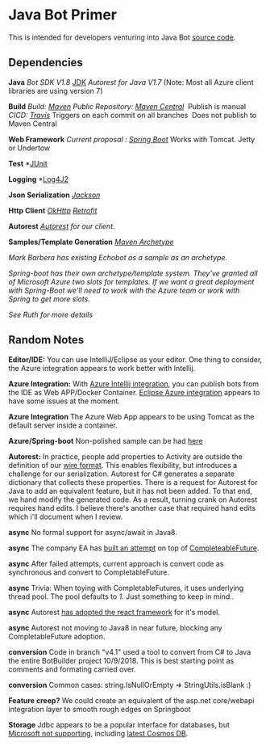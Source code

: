 # Java Bot Primer

This is intended for  developers venturing into Java Bot [source code]( https://github.com/Microsoft/botbuilder-java).

## Dependencies
**Java**
   *Bot SDK V1.8* [JDK](https://www.oracle.com/technetwork/java/javase/downloads/jdk8-downloads-2133151.html)
   *Autorest for Java V1.7* (Note: Most all Azure client libraries are using version 7)

**Build**
   *Build: [Maven](https://maven.apache.org/what-is-maven.html)*
   *Public Repository: [Maven Central](https://search.maven.org/)*
​       Publish is manual
   *CICD: [Travis](https://travis-ci.org/Microsoft/botbuilder-java)*
​       Triggers on each commit on all branches
​       Does not publish to Maven Central

**Web Framework**
   *Current proposal :  [Spring Boot](http://spring.io/projects/spring-boot)*
   Works with Tomcat. Jetty or Undertow

**Test**
   *[JUnit](https://junit.org/junit5/)

**Logging**
   *[Log4J2](https://logging.apache.org/log4j/2.x/)

**Json Serialization**
   *[Jackson](https://github.com/FasterXML/jackson)*

**Http Client**
   *[OkHttp](http://square.github.io/okhttp/)*
   *[Retrofit](https://square.github.io/retrofit/)*

**Autorest**
   *[Autorest](https://github.com/Azure/autorest-clientruntime-for-java) for our client.*

**Samples/Template Generation**
   *[Maven Archetype](https://maven.apache.org/guides/introduction/introduction-to-archetypes.html)*
   
   *Mark Barbera has existing Echobot as a sample as an archetype.*
   
   *Spring-boot has their own  archetype/template system.  They've granted all of Microsoft Azure two slots for templates.  If we want a great deployment with Spring-Boot we'll need to  work with the Azure team or work with Spring to get more slots.*
   
   *See Ruth for more details*
   

## Random Notes
   **Editor/IDE:** You can use IntelliJ/Eclipse as your editor.  One thing to consider, the Azure integration appears to work better with Intellij.

   **Azure Integration:** With [Azure Intellij integration](https://plugins.jetbrains.com/plugin/8053-azure-toolkit-for-intellij), you can publish bots from the IDE as Web APP/Docker Container.  [Eclipse Azure integration](https://docs.microsoft.com/en-us/java/azure/eclipse/azure-toolkit-for-eclipse?view=azure-java-stable) appears to have some issues at the moment.

   **Azure Integration** The Azure Web App appears to be using Tomcat as the default server inside a container.

   **Azure/Spring-boot** Non-polished sample can be had  [here](https://github.com/daveta/java_spring_bot)

   **Autorest:** In practice, people add properties to Activity are outside the definition of our  [wire format](https://github.com/Microsoft/BotBuilder/blob/master/specs/botframework-activity/botframework-activity.md).  This enables flexibility, but introduces a challenge for our serialization.  Autorest for C# generates a separate dictionary that collects these  properties.  There is a request for Autorest for Java to add an equivalent feature, but it has not been added.  To that end, we hand modify the generated code.
As a result, turning crank on Autorest requires hand edits.  I believe there's another case that required hand edits which i'll document when I review.

   **async** No formal support for async/await in Java8.

   **async** The company EA has [built an attempt](https://github.com/electronicarts/ea-async) on top of [CompleteableFuture](https://docs.oracle.com/javase/8/docs/api/java/util/concurrent/CompletableFuture.html).

   **async** After failed attempts, current approach is convert code as  synchronous and convert to CompletableFuture.

   **async** Trivia: When toying with CompletableFutures, it uses underlying thread pool.  The pool defaults to *1*.  Just something to keep in mind..

   **async** Autorest [has adopted the react framework](https://github.com/ReactiveX/RxJava) for it's model.

   **async** Autorest not moving to Java8 in near future, blocking any CompletableFuture adoption.

   **conversion** Code in branch "v4.1" used a tool to convert from C# to Java the entire BotBuilder project 10/9/2018.  This is best starting point as comments and formating carried over.

   **conversion** Common cases: string.IsNullOrEmpty => StringUtils.isBlank :)

   **Feature creep?** We could create an equivalent of the asp.net core/webapi integration layer to smooth rough edges on Springboot

   **Storage** Jdbc appears to be a popular interface for databases, but [Microsoft not supporting](https://www.oracle.com/technetwork/java/index-136695.html), including [latest Cosmos DB](https://docs.microsoft.com/en-us/azure/cosmos-db/sql-api-sdk-java).
